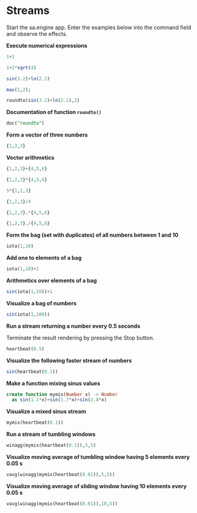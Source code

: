 # Streams

Start the sa.engine app.
Enter the examples below into the command field and observe the effects.

__Execute numerical expressions__
```sql
1+2

1+2*sqrt(4)

sin(3.2)+ln(2.1)

max(1,2);

roundto(sin(3.2)+ln(2.1),2)

```

__Documentation of function `roundto()`__

```sql
doc("roundto")
```

__Form a vector of three numbers__
```sql
{1,2,3}
```

__Vector arithmetics__

```sql
{1,2,3}+{4,5,6}

{1,2,3}*{4,5,6}

5*{1,2,3}

{1,2,3}/4

{1,2,3}.*{4,5,6}

{1,2,3}./{4,5,6}
```

__Form the bag (set with duplicates) of all numbers between 1 and 10__

```sql
iota(1,10)
```

__Add one to elements of a bag__

```sql
iota(1,10)+1
```

__Arithmetics over elements of a bag__

```sql
sin(iota(1,10))+1
```

__Visualize a bag of numbers__

```sql
sin(iota(1,100))
```

__Run a stream returning a number every 0.5 seconds__

Terminate the result rendering by pressing the Stop button.

```sql
heartbeat(0.5)
```

__Visualize the following faster stream of numbers__

```sql
sin(heartbeat(0.1))
```

__Make a function mixing sinus values__

```sql
create function mymix(Number x) -> Number
  as sin(1.1*x)+sin(1.7*x)+sin(2.8*x)
```

__Visualize a mixed sinus stream__
```sql
mymix(heartbeat(0.1))
```

__Run a stream of tumbling windows__
```sql
winagg(mymix(heartbeat(0.1)),5,5)
```

__Visualize moving average of tumbling window having 5 elements every 0.05 s__
```sql
vavg(winagg(mymix(heartbeat(0.01)),5,5))
```

__Visualize moving average of sliding window having 10 elements every 0.05 s__
```sql
vavg(winagg(mymix(heartbeat(0.01)),10,5))
```

